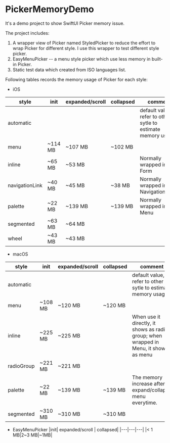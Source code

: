 # PickerMemoryDemo
It's a demo project to show SwiftUI Picker memory issue.

The project includes:
1. A wrapper view of Picker named StyledPicker to reduce the effort to wrap Picker for different style. I use this wrapper to test different style picker.
2. EasyMenuPicker -- a menu style picker which use less memory in built-in Picker.
3. Static test data which created from ISO languages list. 

Following tables records the memory usage of Picker for each style:

- iOS

|style| init | expanded/scroll | collapsed | comment|
|---|---|---|---|---|
|automatic| | | | default value, refer to other sytle to estimate memory usage.|
|menu|~114 MB|~107 MB|~102 MB||
|inline|~65 MB|~53 MB|  | Normally wrapped in Form |
|navigationLink|~40 MB|~45 MB|~38 MB| Normally wrapped in NavigationStack |
|palette|~22 MB|~139 MB|~139 MB| Normally wrapped in Menu |
|segmented|~63 MB|~64 MB|  ||
|wheel|~43 MB|~43 MB|  ||

- macOS

|style| init | expanded/scroll | collapsed | comment|
|---|---|---|---|---|
|automatic| | | | default value, refer to other sytle to estimate memory usage.|
|menu|~108 MB|~120 MB|~120 MB|
|inline|~225 MB|~225 MB| | When use it directly, it shows as radio group; when wrapped in Menu, it shows as menu |
|radioGroup|~221 MB|~221 MB| | |
|palette|~22 MB|~139 MB|~139 MB| The memory increase after expand/collapse menu everytime. |
|segmented|~310 MB|~310 MB| ~310 MB |||

- EasyMenuPicker
|init| expanded/scroll | collapsed|
|---|---|---|
|< 1 MB|2~3 MB|~1MB|

